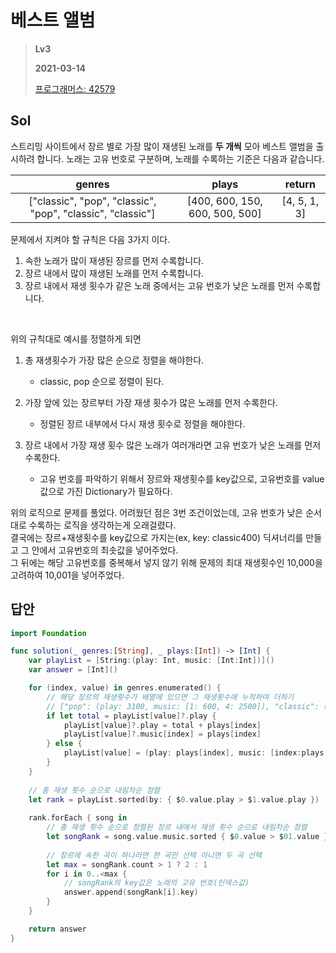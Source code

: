 # 베스트 앨범
>
> **Lv3**
>
> **2021-03-14**
>
> [프로그래머스: 42579](https://programmers.co.kr/learn/courses/30/lessons/42579)


## Sol


스트리밍 사이트에서 장르 별로 가장 많이 재생된 노래를 **두 개씩** 모아 베스트 앨범을 출시하려 합니다. 노래는 고유 번호로 구분하며, 노래를 수록하는 기준은 다음과 같습니다.

| genres | plays | return |
|:----------------:|:---------:|:------:|
|["classic", "pop", "classic", "pop", "classic", "classic"]|[400, 600, 150, 600, 500, 500]|[4, 5, 1, 3]|

문제에서 지켜야 할 규칙은 다음 3가지 이다.  
1. 속한 노래가 많이 재생된 장르를 먼저 수록합니다.  
2. 장르 내에서 많이 재생된 노래를 먼저 수록합니다.  
3. 장르 내에서 재생 횟수가 같은 노래 중에서는 고유 번호가 낮은 노래를 먼저 수록합니다.


<br>

위의 규칙대로 예시를 정렬하게 되면

1. 총 재생횟수가 가장 많은 순으로 정렬을 해야한다.
    * classic, pop 순으로 정렬이 된다.

2. 가장 앞에 있는 장르부터 가장 재생 횟수가 많은 노래를 먼저 수록한다.
    * 정렬된 장르 내부에서 다시 재생 횟수로 정렬을 해야한다.

3. 장르 내에서 가장 재생 횟수 많은 노래가 여러개라면 고유 번호가 낮은 노래를 먼저 수록한다.
    * 고유 번호를 파악하기 위해서 장르와 재생횟수를 key값으로, 고유번호를 value값으로 가진 Dictionary가 필요하다.


위의 로직으로 문제를 풀었다. 어려웠던 점은 3번 조건이었는데, 고유 번호가 낮은 순서대로 수록하는 로직을 생각하는게 오래걸렸다.  
결국에는 장르+재생횟수를 key값으로 가지는(ex, key: classic400) 딕셔너리를 만들고 그 안에서 고유번호의 최솟값을 넣어주었다.  
그 뒤에는 해당 고유번호를 중복해서 넣지 않기 위해 문제의 최대 재생횟수인 10,000을 고려하여 10,001을 넣어주었다.  


## 답안
```swift
import Foundation

func solution(_ genres:[String], _ plays:[Int]) -> [Int] {
    var playList = [String:(play: Int, music: [Int:Int])]()
    var answer = [Int]()

    for (index, value) in genres.enumerated() {
        // 해당 장르의 재생횟수가 배열에 있으면 그 재생횟수에 누적하여 더하기
        // ["pop": (play: 3100, music: [1: 600, 4: 2500]), "classic": (play: 1450, music: [0: 500, 2: 150, 3: 800])]
        if let total = playList[value]?.play {
            playList[value]?.play = total + plays[index]
            playList[value]?.music[index] = plays[index]
        } else {
            playList[value] = (play: plays[index], music: [index:plays[index]])
        }
    }
    
    // 총 재생 횟수 순으로 내림차순 정렬
    let rank = playList.sorted(by: { $0.value.play > $1.value.play })
    
    rank.forEach { song in
        // 총 재생 횟수 순으로 정렬된 장르 내에서 재생 횟수 순으로 내림차순 정렬
        let songRank = song.value.music.sorted { $0.value > $01.value }
        
        // 장르에 속한 곡이 하나라면 한 곡만 선택 아니면 두 곡 선택
        let max = songRank.count > 1 ? 2 : 1
        for i in 0..<max {
            // songRank의 key값은 노래의 고유 번호(인덱스값)
            answer.append(songRank[i].key)
        }
    }

    return answer
}
```